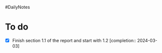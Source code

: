 #DailyNotes
# To do

- [x] Finish section 1.1 of the report and start with 1.2  [completion:: 2024-03-03]